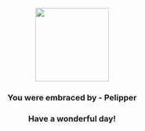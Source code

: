 <p align="center">
    <img src="https://raw.githubusercontent.com/PokeAPI/sprites/master/sprites/pokemon/279.png" width="150" height="150">
</p>
<h3 align="center">You were embraced by - <b>Pelipper</b></h3>
<h3 align="center">Have a wonderful day!</h3>
